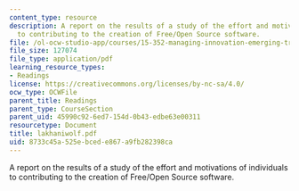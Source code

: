 ```yaml
---
content_type: resource
description: A report on the results of a study of the effort and motivations of individuals
  to contributing to the creation of Free/Open Source software.
file: /ol-ocw-studio-app/courses/15-352-managing-innovation-emerging-trends-spring-2005/8733c45a525ebcede867a9fb282398ca_lakhaniwolf.pdf
file_size: 127074
file_type: application/pdf
learning_resource_types:
- Readings
license: https://creativecommons.org/licenses/by-nc-sa/4.0/
ocw_type: OCWFile
parent_title: Readings
parent_type: CourseSection
parent_uid: 45990c92-6ed7-154d-0b43-edbe63e00311
resourcetype: Document
title: lakhaniwolf.pdf
uid: 8733c45a-525e-bced-e867-a9fb282398ca
---
```

A report on the results of a study of the effort and motivations of individuals to contributing to the creation of Free/Open Source software.